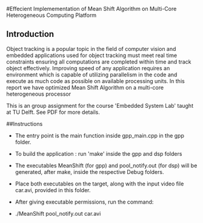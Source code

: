 #Effecient Implemementation of Mean Shift Algorithm on Multi-Core Heterogeneous Computing Platform


## Introduction

Object tracking is a popular topic in the field of computer vision and embedded applications used for object
tracking must meet real time constraints ensuring all computations are completed within time and track object effectively. Improving speed of any application requires an environment which is capable of utilizing parallelism in the code and execute as much code as possible on available processing units. In this report we have optimized Mean Shift Algorithm on a multi-core heterogeneous processor

This is an group assignment for the course 'Embedded System Lab' taught at TU Delft. See PDF for more details.

##Instructions

* The entry point is the main function inside gpp_main.cpp in the gpp folder.

* To build the application : run 'make' inside the gpp and dsp folders

* The executables MeanShift (for gpp) and pool_notify.out (for dsp) will be generated, after make, inside the respective Debug folders.

* Place both executables on the target, along with the input video file car.avi, provided in this folder.

* After giving executable permissions, run the command:

* ./MeanShift pool_notify.out car.avi
